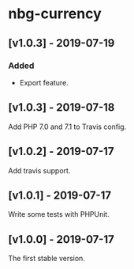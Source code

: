 # nbg-currency

## [v1.0.3] - 2019-07-19

### Added
- Export feature.

## [v1.0.3] - 2019-07-18

Add PHP 7.0 and 7.1 to Travis config.

## [v1.0.2] - 2019-07-17

Add travis support.

## [v1.0.1] - 2019-07-17

Write some tests with PHPUnit.

## [v1.0.0] - 2019-07-17

The first stable version.
